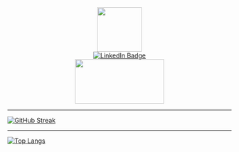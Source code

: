 <div id="header" align="center">
  <img src="https://i.giphy.com/media/v1.Y2lkPTc5MGI3NjExdXR2YnVqNjVuamlvOXBwNXR1eW9zMzZzMXgyNHhiNWx0ZWFidG0wYyZlcD12MV9pbnRlcm5hbF9naWZfYnlfaWQmY3Q9cw/0lfqHNZwWM1hOvJ9CX/giphy.gif" width="100"/>
</div>
<div id="badges" align="center">
  <a href="https://vk.com/invite/AMKGDq4">
    <img src="https://img.shields.io/badge/Sicret-red?style=for-the-badge&logo=twitter&logoColor=white)" alt="LinkedIn Badge"/>
  </a>
</div>
<div id="badges" align="center">
  <img src="https://media.giphy.com/media/kAm4u0lhDCmXnugz6p/giphy.gif?cid=ecf05e47cbce8folpuwbvy03hxjje1kn3e36ribz9ly86y6b&ep=v1_gifs_related&rid=giphy.gif&ct=ts" width="200" height="100"/>
</div>

---

[![GitHub Streak](https://github-readme-streak-stats.herokuapp.com?user=kaktakt&theme=dark&hide_border=true&border_radius=0&locale=ru&date_format=j%2Fn%5B%2FY%5D&card_width=490)](https://git.io/streak-stats)

---

[![Top Langs](https://github-readme-stats.vercel.app/api/top-langs/?username=kaktakt&layout=compact&theme=vision-friendly-dark)](https://github.com/anuraghazra/github-readme-stats)
